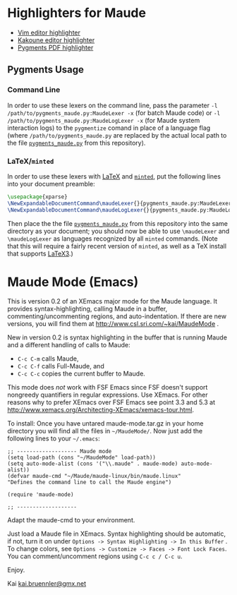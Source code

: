 Highlighters for Maude
======================

-   [Vim editor highlighter](maude.vim)
-   [Kakoune editor highlighter](maude.kak)
-   [Pygments PDF highlighter](pygments.py)

Pygments Usage
--------------

### Command Line

In order to use these lexers on the command line, pass the parameter
`-l /path/to/pygments_maude.py:MaudeLexer -x` (for batch Maude code) or
`-l /path/to/pygments_maude.py:MaudeLogLexer -x` (for Maude system interaction
logs) to the `pygmentize` comand in place of a language flag (where
`/path/to/pygments_maude.py` are replaced by the actual local path to the file
[`pygments_maude.py`](https://raw.githubusercontent.com/pthariensflame/pygments-maude/master/pygments_maude.py)
from this repository).

### LaTeX/`minted`

In order to use these lexers with [LaTeX](http://www.latex-project.org) and
[`minted`](https://github.com/gpoore/minted), put the following lines into your
document preamble:

``` latex
\usepackage{xparse}
\NewExpandableDocumentCommand\maudeLexer{}{pygments_maude.py:MaudeLexer -x}
\NewExpandableDocumentCommand\maudeLogLexer{}{pygments_maude.py:MaudeLogLexer -x}
```

Then place the the file
[`pygments_maude.py`](https://raw.githubusercontent.com/pthariensflame/pygments-maude/master/pygments_maude.py)
from this repository into the same directory as your document; you should now be
able to use `\maudeLexer` and `\maudeLogLexer` as languages recognized by all
`minted` commands. (Note that this will require a fairly recent version of
`minted`, as well as a TeX install that supports
[LaTeX3](https://www.latex-project.org/latex3/).)

Maude Mode (Emacs)
==================

This is version 0.2 of an XEmacs major mode for the Maude language.
It provides syntax-highlighting, calling Maude in a buffer, commenting/uncommenting regions, and auto-indentation.
If there are new versions, you will find them at <http://www.csl.sri.com/~kai/MaudeMode> .

New in version 0.2 is syntax highlighting in the buffer that is running Maude and a different handling of calls to Maude:

-   `C-c C-m` calls Maude,
-   `C-c C-f` calls Full-Maude, and
-   `C-c C-c` copies the current buffer to Maude.

This mode does *not* work with FSF Emacs since FSF doesn't support nongreedy quantifiers in regular expressions.
Use XEmacs.
For other reasons why to prefer XEmacs over FSF Emacs see point 3.3 and 5.3 at <http://www.xemacs.org/Architecting-XEmacs/xemacs-tour.html>.

To install: Once you have untared maude-mode.tar.gz in your home directory you will find all the files in `~/MaudeMode/`.
Now just add the following lines to your `~/.emacs`:

```emacs
;; ------------------- Maude mode
(setq load-path (cons "~/MaudeMode" load-path))
(setq auto-mode-alist (cons '("\\.maude" . maude-mode) auto-mode-alist))
(defvar maude-cmd "~/Maude/maude-linux/bin/maude.linux"
"Defines the command line to call the Maude engine")

(require 'maude-mode)

;; -------------------
```

Adapt the maude-cmd to your environment.

Just load a Maude file in XEmacs. Syntax highlighting should be automatic, if not, turn it on under `Options -> Syntax Highlighting -> In this Buffer` .
To change colors, see `Options -> Customize -> Faces -> Font Lock Faces`.
You can comment/uncomment regions using `C-c c / C-c u`.

Enjoy.

Kai
kai.bruennler@gmx.net
